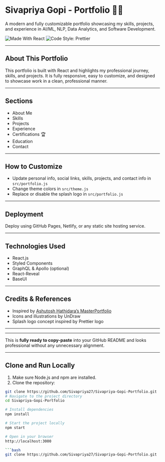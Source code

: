 # Sivapriya Gopi - Portfolio 👩‍💻

A modern and fully customizable portfolio showcasing my skills, projects, and experience in AI/ML, NLP, Data Analytics, and Software Development.

![Made With React](https://img.shields.io/badge/made%20with-react-61DAFB?style=flat-square)
![Code Style: Prettier](https://img.shields.io/badge/code_style-prettier-ff69b4.svg?style=flat-square)


---

## About This Portfolio

This portfolio is built with React and highlights my professional journey, skills, and projects. It is fully responsive, easy to customize, and designed to showcase work in a clean, professional manner.

---

## Sections

- About Me  
- Skills  
- Projects  
- Experience  
- Certifications 🏆  
- Education  
- Contact

---

## How to Customize

- Update personal info, social links, skills, projects, and contact info in `src/portfolio.js`  
- Change theme colors in `src/theme.js`  
- Replace or disable the splash logo in `src/portfolio.js`  

---

## Deployment

Deploy using GitHub Pages, Netlify, or any static site hosting service.

---

## Technologies Used

- React.js  
- Styled Components  
- GraphQL & Apollo (optional)  
- React-Reveal  
- BaseUI

---

## Credits & References

- Inspired by [Ashutosh Hathidara’s MasterPortfolio](https://github.com/ashutosh1919/masterPortfolio?tab=readme-ov-file)  
- Icons and illustrations by UnDraw  
- Splash logo concept inspired by Prettier logo

---

---

This is **fully ready to copy-paste** into your GitHub README and looks professional without any unnecessary alignment.  

---
 

## Clone and Run Locally

1. Make sure Node.js and npm are installed.  
2. Clone the repository:
```bash
git clone https://github.com/Sivapriya27/Sivapriya-Gopi-Portfolio.git
# Navigate to the project directory
cd Sivapriya-Gopi-Portfolio

# Install dependencies
npm install

# Start the project locally
npm start

# Open in your browser
http://localhost:3000

```bash
git clone https://github.com/Sivapriya27/Sivapriya-Gopi-Portfolio.git
